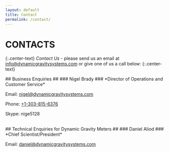 ```yaml
---
layout: default
title: Contact
permalink: /contact/
---
```


# CONTACTS #
{:.center-text}
*Contact Us* - please send us an email at [info@dynamicgravitysystems.com][info] or give one of us a call below:
{:.center-text}

<div class="smallsection" markdown="1">
## Business Enquiries ##
### Nigel Brady ###
*Director of Operations and Customer Service*

Email: [nigel@dynamicgravitysystems.com][nigel]

Phone: [+1-303-815-6376][nigeltel]

Skype: nige5128

<br />



</div>

<div class="smallsection" markdown="1">
## Technical Enquiries for Dynamic Gravity Meters ##
### Daniel Aliod ###
*Chief Scientist/President*

Email: [daniel@dynamicgravitysystems.com][daniel]

</div>


[info]: mailto:info@dynamicgravitysystems.com
[nigel]: mailto:nigel@dynamicgravitysystems.com
[nigeltel]: tel:+13038156376
[daniel]: mailto:daniel@dynamicgravitysystems.com